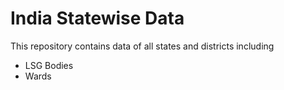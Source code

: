 # India Statewise Data

This repository contains data of all states and districts including
- LSG Bodies
- Wards
